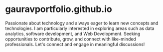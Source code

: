 # gauravportfolio.github.io
Passionate about technology and always eager to learn new concepts and technologies. I am particularly interested in exploring areas such as data analytics, software development, and Web Development. Seeking opportunities to contribute, grow, and connect with like-minded professionals. Let's connect and engage in meaningful discussions!
